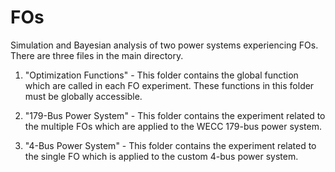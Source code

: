 # FOs
Simulation and Bayesian analysis of two power systems experiencing FOs. There are three files in the main directory.

1) "Optimization Functions" - This folder contains the global function which are called in each FO experiment. These functions in this folder must be globally accessible.

2) "179-Bus Power System" - This folder contains the experiment related to the multiple FOs which are applied to the WECC 179-bus power system.

3) "4-Bus Power System" - This folder contains the experiment related to the single FO which is applied to the custom 4-bus power system.
